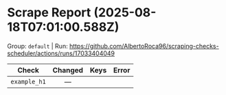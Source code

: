 # Scrape Report (2025-08-18T07:01:00.588Z)

Group: `default`  |  Run: https://github.com/AlbertoRoca96/scraping-checks-scheduler/actions/runs/17033404049

| Check | Changed | Keys | Error |
|---|:---:|:--|:--|
| `example_h1` | — |  |  |
